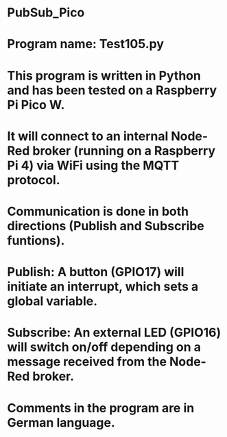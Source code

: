 # PubSub_Pico
# Program name:  Test105.py
#
#
# This program is written in Python and has been tested on a Raspberry Pi Pico W. 
# It will connect to an internal Node-Red broker (running on a Raspberry Pi 4) via WiFi using the MQTT protocol. 
# Communication is done in both directions (Publish and Subscribe funtions).  
#
# Publish: A button (GPIO17) will initiate an interrupt, which sets a global variable.
# Subscribe: An external LED (GPIO16) will switch on/off depending on a message received from the Node-Red broker. 
# 
# Comments in the program are in German language.
#
#


